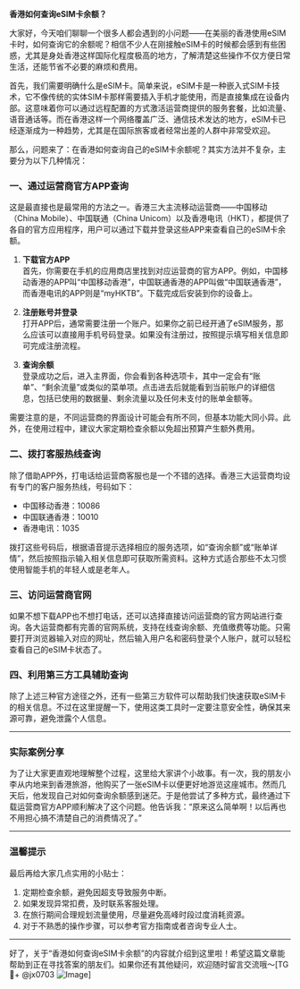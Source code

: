 **香港如何查询eSIM卡余额？**

大家好，今天咱们聊聊一个很多人都会遇到的小问题——在美丽的香港使用eSIM卡时，如何查询它的余额呢？相信不少人在刚接触eSIM卡的时候都会感到有些困惑，尤其是身处香港这样国际化程度极高的地方，了解清楚这些操作不仅方便日常生活，还能节省不必要的麻烦和费用。

首先，我们需要明确什么是eSIM卡。简单来说，eSIM卡是一种嵌入式SIM卡技术，它不像传统的实体SIM卡那样需要插入手机才能使用，而是直接集成在设备内部。这意味着你可以通过远程配置的方式激活运营商提供的服务套餐，比如流量、语音通话等。而在香港这样一个网络覆盖广泛、通信技术发达的地方，eSIM卡已经逐渐成为一种趋势，尤其是在国际旅客或者经常出差的人群中非常受欢迎。

那么，问题来了：在香港如何查询自己的eSIM卡余额呢？其实方法并不复杂，主要分为以下几种情况：

### 一、通过运营商官方APP查询

这是最直接也是最常用的方法之一。香港三大主流移动运营商——中国移动（China Mobile）、中国联通（China Unicom）以及香港电讯（HKT），都提供了各自的官方应用程序，用户可以通过下载并登录这些APP来查看自己的eSIM卡余额。

1. **下载官方APP**  
   首先，你需要在手机的应用商店里找到对应运营商的官方APP。例如，中国移动香港的APP叫“中国移动香港”，中国联通香港的APP叫做“中国联通香港”，而香港电讯的APP则是“myHKTB”。下载完成后安装到你的设备上。

2. **注册账号并登录**  
   打开APP后，通常需要注册一个账户。如果你之前已经开通了eSIM服务，那么应该可以直接用手机号码登录。如果没有注册过，按照提示填写相关信息即可完成注册流程。

3. **查询余额**  
   登录成功之后，进入主界面，你会看到各种选项卡，其中一定会有“账单”、“剩余流量”或类似的菜单项。点击进去后就能看到当前账户的详细信息，包括已使用的数据量、剩余流量以及任何未支付的账单金额等。

需要注意的是，不同运营商的界面设计可能会有所不同，但基本功能大同小异。此外，在使用过程中，建议大家定期检查余额以免超出预算产生额外费用。

### 二、拨打客服热线查询

除了借助APP外，打电话给运营商客服也是一个不错的选择。香港三大运营商均设有专门的客户服务热线，号码如下：
- 中国移动香港：10086
- 中国联通香港：10010
- 香港电讯：1035

拨打这些号码后，根据语音提示选择相应的服务选项，如“查询余额”或“账单详情”，然后按照指示输入相关信息即可获取所需资料。这种方式适合那些不太习惯使用智能手机的年轻人或是老年人。

### 三、访问运营商官网

如果不想下载APP也不想打电话，还可以选择直接访问运营商的官方网站进行查询。各大运营商都有完善的官网系统，支持在线查询余额、充值缴费等功能。只需要打开浏览器输入对应的网址，然后输入用户名和密码登录个人账户，就可以轻松查看自己的eSIM卡状态了。

### 四、利用第三方工具辅助查询

除了上述三种官方途径之外，还有一些第三方软件可以帮助我们快速获取eSIM卡的相关信息。不过在这里提醒一下，使用这类工具时一定要注意安全性，确保其来源可靠，避免泄露个人信息。

---

### 实际案例分享

为了让大家更直观地理解整个过程，这里给大家讲个小故事。有一次，我的朋友小李从内地来到香港旅游，他购买了一张eSIM卡以便更好地游览这座城市。然而几天后，他发现自己对如何查询余额感到迷茫。于是他尝试了多种方式，最终通过下载运营商官方APP顺利解决了这个问题。他告诉我：“原来这么简单啊！以后再也不用担心搞不清楚自己的消费情况了。”

---

### 温馨提示

最后再给大家几点实用的小贴士：
1. 定期检查余额，避免因超支导致服务中断。
2. 如果发现异常扣费，及时联系客服处理。
3. 在旅行期间合理规划流量使用，尽量避免高峰时段过度消耗资源。
4. 对于不熟悉的操作步骤，可以参考官方指南或者咨询专业人士。

---

好了，关于“香港如何查询eSIM卡余额”的内容就介绍到这里啦！希望这篇文章能帮助到正在寻找答案的朋友们。如果你还有其他疑问，欢迎随时留言交流哦～[TG💪+ @jx0703 ![Image](https://github.com/user-attachments/assets/dbca1d08-cadb-493c-b0ec-ad6f7a83f270)]